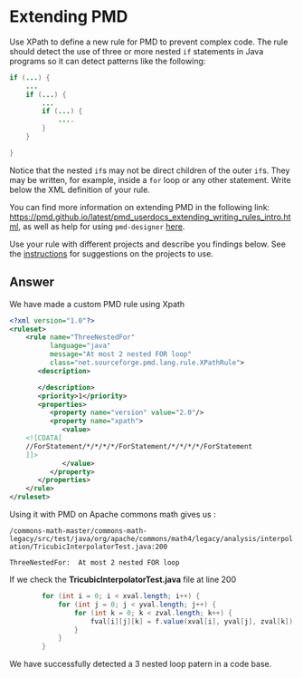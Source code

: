 # Extending PMD

Use XPath to define a new rule for PMD to prevent complex code. The rule should detect the use of three or more nested `if` statements in Java programs so it can detect patterns like the following:

```Java
if (...) {
    ...
    if (...) {
        ...
        if (...) {
            ....
        }
    }

}
```
Notice that the nested `if`s may not be direct children of the outer `if`s. They may be written, for example, inside a `for` loop or any other statement.
Write below the XML definition of your rule.

You can find more information on extending PMD in the following link: https://pmd.github.io/latest/pmd_userdocs_extending_writing_rules_intro.html, as well as help for using `pmd-designer` [here](https://github.com/selabs-ur1/VV-TP2/blob/master/exercises/designer-help.md).

Use your rule with different projects and describe you findings below. See the [instructions](../sujet.md) for suggestions on the projects to use.

## Answer

We have made a custom PMD rule using Xpath
```xml
<?xml version="1.0"?>
<ruleset>
	<rule name="ThreeNestedFor"
		  language="java"
		  message="At most 2 nested FOR loop"
		  class="net.sourceforge.pmd.lang.rule.XPathRule">
	   <description>

	   </description>
	   <priority>1</priority>
	   <properties>
		  <property name="version" value="2.0"/>
		  <property name="xpath">
		     <value>
	<![CDATA[
	//ForStatement/*/*/*/*/ForStatement/*/*/*/*/ForStatement
	]]>
		     </value>
		  </property>
	   </properties>
	</rule>
</ruleset>
```

Using it with PMD on Apache commons math gives us :

```/commons-math-master/commons-math-legacy/src/test/java/org/apache/commons/math4/legacy/analysis/interpolation/TricubicInterpolatorTest.java:200```

```ThreeNestedFor:	At most 2 nested FOR loop```

If we check the <b>TricubicInterpolatorTest.java</b> file at line 200

```java
        for (int i = 0; i < xval.length; i++) {
            for (int j = 0; j < yval.length; j++) {
                for (int k = 0; k < zval.length; k++) {
                    fval[i][j][k] = f.value(xval[i], yval[j], zval[k]);
                }
            }
        }
```

We have successfully detected a 3 nested loop patern in a code base.
